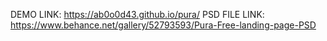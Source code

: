 DEMO LINK:
https://ab0o0d43.github.io/pura/
PSD FILE LINK:
https://www.behance.net/gallery/52793593/Pura-Free-landing-page-PSD